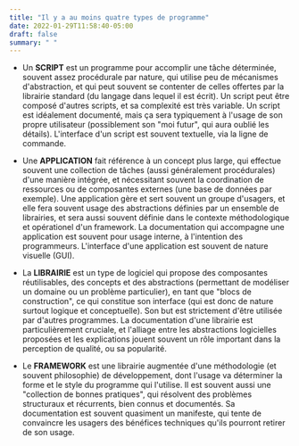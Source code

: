 ```yaml
---
title: "Il y a au moins quatre types de programme"
date: 2022-01-29T11:58:40-05:00
draft: false
summary: " "
---
```


* Un **SCRIPT** est un programme pour accomplir une tâche déterminée,
  souvent assez procédurale par nature, qui utilise peu de mécanismes
  d'abstraction, et qui peut souvent se contenter de celles offertes
  par la librairie standard (du langage dans lequel il est écrit). Un
  script peut être composé d'autres scripts, et sa complexité est très
  variable. Un script est idéalement documenté, mais ça sera
  typiquement à l'usage de son propre utilisateur (possiblement son
  "moi futur", qui aura oublié les détails). L'interface d'un script
  est souvent textuelle, via la ligne de commande.

* Une **APPLICATION** fait référence à un concept plus large, qui
  effectue souvent une collection de tâches (aussi généralement
  procédurales) d'une manière intégrée, et nécessitant souvent la
  coordination de ressources ou de composantes externes (une base de
  données par exemple). Une application gère et sert souvent un groupe
  d'usagers, et elle fera souvent usage des abstractions définies par
  un ensemble de librairies, et sera aussi souvent définie dans le
  contexte méthodologique et opérationel d'un framework. La
  documentation qui accompagne une application est souvent pour usage
  interne, à l'intention des programmeurs. L'interface d'une
  application est souvent de nature visuelle (GUI).

* La **LIBRAIRIE** est un type de logiciel qui propose des composantes
  réutilisables, des concepts et des abstractions (permettant de
  modéliser un domaine ou un problème particulier), en tant que "blocs
  de construction", ce qui constitue son interface (qui est donc de
  nature surtout logique et conceptuelle). Son but est strictement
  d'être utilisée par d'autres programmes. La documentation d'une
  librairie est particulièrement cruciale, et l'alliage entre les
  abstractions logicielles proposées et les explications jouent
  souvent un rôle important dans la perception de qualité, ou sa
  popularité.

* Le **FRAMEWORK** est une librairie augmentée d'une méthodologie (et
  souvent philosophie) de développement, dont l'usage va déterminer la
  forme et le style du programme qui l'utilise. Il est souvent aussi
  une "collection de bonnes pratiques", qui résolvent des problèmes
  structuraux et récurrents, bien connus et documentés. Sa
  documentation est souvent quasiment un manifeste, qui tente de
  convaincre les usagers des bénéfices techniques qu'ils pourront
  retirer de son usage.
